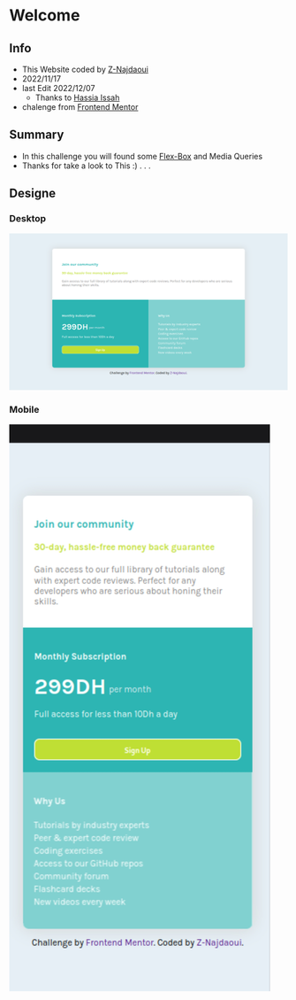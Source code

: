 # Welcome
## Info
- This Website coded by [Z-Najdaoui](https://github.com/Z-Najdaoui)
- 2022/11/17
- last Edit 2022/12/07
    - Thanks to [Hassia Issah](https://www.frontendmentor.io/profile/Hassiai)
- chalenge from [Frontend Mentor](https://www.frontendmentor.io?ref=challenge)
## Summary
- In this challenge you will found some [Flex-Box](https://yoksel.github.io/flex-cheatsheet/#section-declaring) and Media Queries
- Thanks for take a look to This :) . . .
## Designe
### Desktop
![Design preview for the Testimonials grid section coding challenge](./design/Desktop-Design.jpg)
### Mobile
![Design preview for the Testimonials grid section coding challenge](./design/Mobile-Design.jpg)

